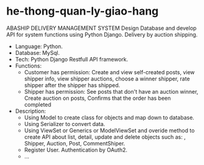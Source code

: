 # he-thong-quan-ly-giao-hang
ABASHIP DELIVERY MANAGEMENT SYSTEM
Design Database and  develop API for system functions using Python Django. Delivery by auction shipping.
- Language: Python.
- Database: MySql.
- Tech: Python Django Restfull API framework.
- Functions:
    + Customer has permission: Create and view self-created posts, view shipper info, view shipper auctions, choose a winner shipper, rate shipper after the shipper has shipped.
    + Shipper has permission: See posts that don't have an auction winner,  Create auction on posts, Confirms that the order has been completed
- Description:
     + Using Model to create class for objects and map down to database.
     + Using Serializer to convert data.
     + Using ViewSet or Generics or ModelViewSet and overide method to create API about list, detail, update and delete objects such as: , Shipper, Auction, Post,                      CommentShiper.
     + Register User. Authentication by OAuth2.
     + ...
